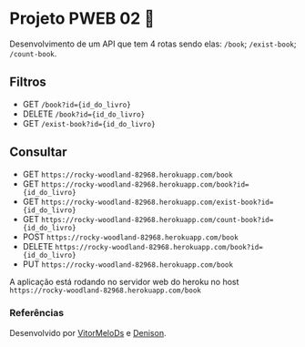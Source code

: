 # Projeto PWEB 02 :bookmark_tabs:

Desenvolvimento de um API que tem 4 rotas sendo elas: `/book`; `/exist-book`; `/count-book`.

## Filtros

- GET `/book?id={id_do_livro}`
- DELETE `/book?id={id_do_livro}`
- GET `/exist-book?id={id_do_livro}`

## Consultar

- GET `https://rocky-woodland-82968.herokuapp.com/book`
- GET `https://rocky-woodland-82968.herokuapp.com/book?id={id_do_livro}`
- GET `https://rocky-woodland-82968.herokuapp.com/exist-book?id={id_do_livro}`
- GET `https://rocky-woodland-82968.herokuapp.com/count-book?id={id_do_livro}`
- POST `https://rocky-woodland-82968.herokuapp.com/book`
- DELETE `https://rocky-woodland-82968.herokuapp.com/book?id={id_do_livro}`
- PUT `https://rocky-woodland-82968.herokuapp.com/book`

A aplicação está rodando no servidor web do heroku no host `https://rocky-woodland-82968.herokuapp.com/book`

### Referências

Desenvolvido por [VitorMeloDs](https://github.com/VitorMeloDS) e [Denison](https://github.com/denisonloc).
